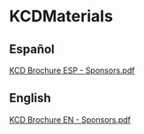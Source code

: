 # KCDMaterials

## Español
[KCD Brochure ESP - Sponsors.pdf](https://github.com/fhcn-io/KCDMaterials/files/11143922/KCD.Brochure.ESP.-.Sponsors.pdf)


## English
[KCD Brochure EN - Sponsors.pdf](https://github.com/fhcn-io/KCDMaterials/files/11143923/KCD.Brochure.EN.-.Sponsors.pdf)
